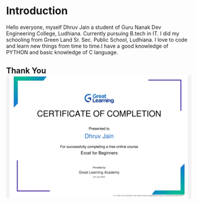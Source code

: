 # Introduction 
Hello everyone, myself Dhruv Jain a student of Guru Nanak Dev Engineering College, Ludhiana. Currently pursuing B.tech in IT. I did my schooling from Green Land Sr. Sec. Public School, Ludhiana. I love to code and learn new things from time to time.I have a good knowledge of PYTHON and basic knowledge of C language.
## Thank You![alt](20240722_173047.jpg)



